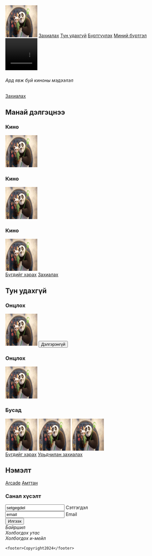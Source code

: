 <!DOCTYPE html>
<html lang="en">
<head>
    <meta charset="UTF-8">
    <meta name="viewport" content="width=device-width, initial-scale=1.0">
    <meta name="description" content="Prime cineplex">
    <title>Document</title>
</head>
<body>
    <nav>
        <img src="download.jpg" alt="" style="width: 100px;
        height: 100px">
        <a href="index.html">Захиалах</a>
        <a href="index.html">Тун удахгүй</a>
        <a href="index.html">Бүртгүүлэх</a>
        <a href="index.html">Миний бүртгэл</a>
    </nav>
<section>
    <video src="download.jpg" style="width: 100px;
    height: 100px"></video>
    <h6>Ард явж буй киноны мэдээлэл</h6>
    <a href="index.html">Захиалах</a>
</section>
<section>
    <h2>Манай дэлгэцнээ</h2>
    <article> <h3>Кино</h3><img src="download.jpg" alt="" style="width: 100px;
        height: 100px"></article>
    <article> <h3>Кино</h3><img src="download.jpg" alt="" style="width: 100px;
        height: 100px"></article>
    <article> <h3>Кино</h3><img src="download.jpg" alt="" style="width: 100px;
        height: 100px"></article>
    <a href="index.html">Бүгдийг харах</a>
    <a href="index.html">Захиалах</a>
</section>
<section>
    <h2>Тун удахгүй</h2>
    <article > <h3>Онцлох</h3>
        <img src="download.jpg" alt="" style="width: 100px;
        height: 100px">
        <button>Дэлгэрэнгүй</button>
    </article>
    <article> <h3>Онцлох</h3><img src="download.jpg" alt="" style="width: 100px;
        height: 100px"></article>
    <article>
        <h3>Бусад</h3>
    <img src="download.jpg" alt="" style="width: 100px;
    height: 100px">
    <img src="download.jpg" alt="" style="width: 100px;
    height: 100px">
    <img src="download.jpg" alt="" style="width: 100px;
    height: 100px"></article>
    <a href="index.html">Бүгдийг харах</a>
    <a href="index.html">Урьдчилан захиалах</a>
</section>
<section>
    <h2>Нэмэлт</h2>
    <a href="index.html">Arcade</a>
    <a href="index.html">Амттан</a>
    <article>
        <h3>Санал хүсэлт</h3>
        <form action="/action_page.php">
            <input type="text"  name="setgegdel" value="setgegdel">
            <label for="email">Сэтгэгдэл</label><br>
            <input type="email"  name="email" value="email">
            <label for="email">Email</label><br>
          </form>
        <button>Илгээх</button>
    </article>
    <address>
    Байршил <br>
    Холбогдох утас <br>
    Холбогдох и-мейл
    </address>

        
  
    <footer>Copyright2024</footer>
</section>
</body>
</html>
